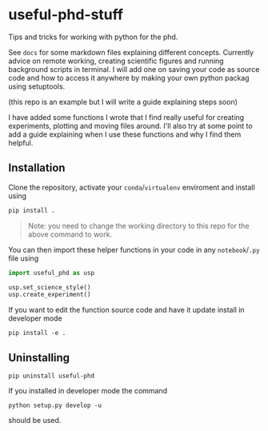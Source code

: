 # useful-phd-stuff
Tips and tricks for working with python for the phd. 

See `docs` for some markdown files explaining different concepts. Currently advice on remote working, creating scientific figures and running background scripts in terminal.
I will add one on saving your code as source code and how to access it anywhere by making your own python packag using setuptools.

(this repo is an example but I will write a guide explaining steps soon)

I have added some functions I wrote that I find really useful for creating experiments, plotting and moving files around.
I'll also try at some point to add a guide explaining when I use these functions and why I find them helpful.

## Installation
Clone the repository, activate your `conda`/`virtualenv` enviroment and install using 
```bash
pip install .
```
> Note: you need to change the working directory to this repo for the above command to work.

You can then import these helper functions in your code in any `notebook`/`.py` file  using
```Python
import useful_phd as usp

usp.set_science_style()
usp.create_experiment()
```


If you want to edit the function source code and have it update install in developer mode 
```
pip install -e .
```

## Uninstalling
```
pip uninstall useful-phd
```
If you installed in developer mode the command 
```
python setup.py develop -u
```
should be used.
